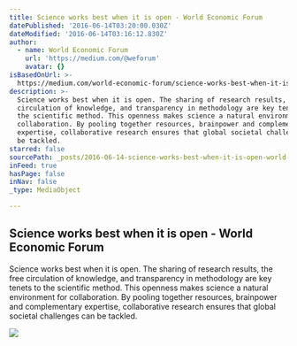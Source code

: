 ```yaml
---
title: Science works best when it is open - World Economic Forum
datePublished: '2016-06-14T03:20:00.030Z'
dateModified: '2016-06-14T03:16:12.830Z'
author:
  - name: World Economic Forum
    url: 'https://medium.com/@weforum'
    avatar: {}
isBasedOnUrl: >-
  https://medium.com/world-economic-forum/science-works-best-when-it-is-open-9aba37f825b5?source=userActivityShare-197112fdac03-1465874157
description: >-
  Science works best when it is open. The sharing of research results, the free
  circulation of knowledge, and transparency in methodology are key tenets to
  the scientific method. This openness makes science a natural environment for
  collaboration. By pooling together resources, brainpower and complementary
  expertise, collaborative research ensures that global societal challenges can
  be tackled.
starred: false
sourcePath: _posts/2016-06-14-science-works-best-when-it-is-open-world-economic-forum.md
inFeed: true
hasPage: false
inNav: false
_type: MediaObject

---
```

<article style=""><h1>Science works best when it is open - World Economic Forum</h1><p>Science works best when it is open. The sharing of research results, the free circulation of knowledge, and transparency in methodology are key tenets to the scientific method. This openness makes science a natural environment for collaboration. By pooling together resources, brainpower and complementary expertise, collaborative research ensures that global societal challenges can be tackled.</p><img src="https://cdn-images-1.medium.com/max/1200/1*BhzOjYq7-VJ9WgOjeScGnw.jpeg" /></article>